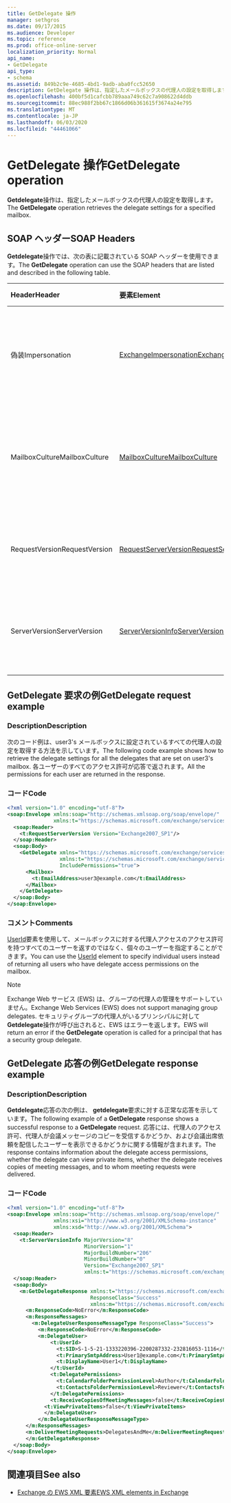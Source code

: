 ```yaml
---
title: GetDelegate 操作
manager: sethgros
ms.date: 09/17/2015
ms.audience: Developer
ms.topic: reference
ms.prod: office-online-server
localization_priority: Normal
api_name:
- GetDelegate
api_type:
- schema
ms.assetid: 849b2c9e-4685-4bd1-9adb-aba0fcc52650
description: GetDelegate 操作は、指定したメールボックスの代理人の設定を取得します。
ms.openlocfilehash: 400bf5d1cafcbb789aaa749c62c7a908622d4ddb
ms.sourcegitcommit: 88ec988f2bb67c1866d06b361615f3674a24e795
ms.translationtype: MT
ms.contentlocale: ja-JP
ms.lasthandoff: 06/03/2020
ms.locfileid: "44461066"
---
```

# <a name="getdelegate-operation"></a><span data-ttu-id="4ff7d-103">GetDelegate 操作</span><span class="sxs-lookup"><span data-stu-id="4ff7d-103">GetDelegate operation</span></span>

<span data-ttu-id="4ff7d-104">**Getdelegate**操作は、指定したメールボックスの代理人の設定を取得します。</span><span class="sxs-lookup"><span data-stu-id="4ff7d-104">The **GetDelegate** operation retrieves the delegate settings for a specified mailbox.</span></span> 
  
## <a name="soap-headers"></a><span data-ttu-id="4ff7d-105">SOAP ヘッダー</span><span class="sxs-lookup"><span data-stu-id="4ff7d-105">SOAP Headers</span></span>

<span data-ttu-id="4ff7d-106">**Getdelegate**操作では、次の表に記載されている SOAP ヘッダーを使用できます。</span><span class="sxs-lookup"><span data-stu-id="4ff7d-106">The **GetDelegate** operation can use the SOAP headers that are listed and described in the following table.</span></span> 
  
|<span data-ttu-id="4ff7d-107">**Header**</span><span class="sxs-lookup"><span data-stu-id="4ff7d-107">**Header**</span></span>|<span data-ttu-id="4ff7d-108">**要素**</span><span class="sxs-lookup"><span data-stu-id="4ff7d-108">**Element**</span></span>|<span data-ttu-id="4ff7d-109">**説明**</span><span class="sxs-lookup"><span data-stu-id="4ff7d-109">**Description**</span></span>|
|:-----|:-----|:-----|
|<span data-ttu-id="4ff7d-110">偽装</span><span class="sxs-lookup"><span data-stu-id="4ff7d-110">Impersonation</span></span>  <br/> |[<span data-ttu-id="4ff7d-111">ExchangeImpersonation</span><span class="sxs-lookup"><span data-stu-id="4ff7d-111">ExchangeImpersonation</span></span>](exchangeimpersonation.md) <br/> |<span data-ttu-id="4ff7d-112">クライアントアプリケーションが偽装しているユーザーを識別します。</span><span class="sxs-lookup"><span data-stu-id="4ff7d-112">Identifies the user whom the client application is impersonating.</span></span>  <br/> |
|<span data-ttu-id="4ff7d-113">MailboxCulture</span><span class="sxs-lookup"><span data-stu-id="4ff7d-113">MailboxCulture</span></span>  <br/> |[<span data-ttu-id="4ff7d-114">MailboxCulture</span><span class="sxs-lookup"><span data-stu-id="4ff7d-114">MailboxCulture</span></span>](mailboxculture.md) <br/> |<span data-ttu-id="4ff7d-115">メールボックスへのアクセスに使用する RFC3066 カルチャを指定します。</span><span class="sxs-lookup"><span data-stu-id="4ff7d-115">Identifies the RFC3066 culture to be used to access the mailbox.</span></span>  <br/> |
|<span data-ttu-id="4ff7d-116">RequestVersion</span><span class="sxs-lookup"><span data-stu-id="4ff7d-116">RequestVersion</span></span>  <br/> |[<span data-ttu-id="4ff7d-117">RequestServerVersion</span><span class="sxs-lookup"><span data-stu-id="4ff7d-117">RequestServerVersion</span></span>](requestserverversion.md) <br/> |<span data-ttu-id="4ff7d-118">操作要求のスキーマバージョンを識別します。</span><span class="sxs-lookup"><span data-stu-id="4ff7d-118">Identifies the schema version for the operation request.</span></span>  <br/> |
|<span data-ttu-id="4ff7d-119">ServerVersion</span><span class="sxs-lookup"><span data-stu-id="4ff7d-119">ServerVersion</span></span>  <br/> |[<span data-ttu-id="4ff7d-120">ServerVersionInfo</span><span class="sxs-lookup"><span data-stu-id="4ff7d-120">ServerVersionInfo</span></span>](serverversioninfo.md) <br/> |<span data-ttu-id="4ff7d-121">要求に応答したサーバーのバージョンを識別します。</span><span class="sxs-lookup"><span data-stu-id="4ff7d-121">Identifies the version of the server that responded to the request.</span></span>  <br/> |
   
## <a name="getdelegate-request-example"></a><span data-ttu-id="4ff7d-122">GetDelegate 要求の例</span><span class="sxs-lookup"><span data-stu-id="4ff7d-122">GetDelegate request example</span></span>

### <a name="description"></a><span data-ttu-id="4ff7d-123">Description</span><span class="sxs-lookup"><span data-stu-id="4ff7d-123">Description</span></span>

<span data-ttu-id="4ff7d-124">次のコード例は、user3's メールボックスに設定されているすべての代理人の設定を取得する方法を示しています。</span><span class="sxs-lookup"><span data-stu-id="4ff7d-124">The following code example shows how to retrieve the delegate settings for all the delegates that are set on user3's mailbox.</span></span> <span data-ttu-id="4ff7d-125">各ユーザーのすべてのアクセス許可が応答で返されます。</span><span class="sxs-lookup"><span data-stu-id="4ff7d-125">All the permissions for each user are returned in the response.</span></span>
  
### <a name="code"></a><span data-ttu-id="4ff7d-126">コード</span><span class="sxs-lookup"><span data-stu-id="4ff7d-126">Code</span></span>

```XML
<?xml version="1.0" encoding="utf-8"?>
<soap:Envelope xmlns:soap="http://schemas.xmlsoap.org/soap/envelope/"
               xmlns:t="https://schemas.microsoft.com/exchange/services/2006/types">
  <soap:Header>
    <t:RequestServerVersion Version="Exchange2007_SP1"/>
  </soap:Header>
  <soap:Body>
    <GetDelegate xmlns="https://schemas.microsoft.com/exchange/services/2006/messages"
                 xmlns:t="https://schemas.microsoft.com/exchange/services/2006/types"
                 IncludePermissions="true">
      <Mailbox>
        <t:EmailAddress>user3@example.com</t:EmailAddress>
      </Mailbox>
    </GetDelegate>
  </soap:Body>
</soap:Envelope>
```

### <a name="comments"></a><span data-ttu-id="4ff7d-127">コメント</span><span class="sxs-lookup"><span data-stu-id="4ff7d-127">Comments</span></span>

<span data-ttu-id="4ff7d-128">[UserId](userid.md)要素を使用して、メールボックスに対する代理人アクセスのアクセス許可を持つすべてのユーザーを返すのではなく、個々のユーザーを指定することができます。</span><span class="sxs-lookup"><span data-stu-id="4ff7d-128">You can use the [UserId](userid.md) element to specify individual users instead of returning all users who have delegate access permissions on the mailbox.</span></span> 
  
> [!NOTE]
> <span data-ttu-id="4ff7d-129">Exchange Web サービス (EWS) は、グループの代理人の管理をサポートしていません。</span><span class="sxs-lookup"><span data-stu-id="4ff7d-129">Exchange Web Services (EWS) does not support managing group delegates.</span></span> <span data-ttu-id="4ff7d-130">セキュリティグループの代理人がいるプリンシパルに対して**Getdelegate**操作が呼び出されると、EWS はエラーを返します。</span><span class="sxs-lookup"><span data-stu-id="4ff7d-130">EWS will return an error if the **GetDelegate** operation is called for a principal that has a security group delegate.</span></span> 
  
## <a name="getdelegate-response-example"></a><span data-ttu-id="4ff7d-131">GetDelegate 応答の例</span><span class="sxs-lookup"><span data-stu-id="4ff7d-131">GetDelegate response example</span></span>

### <a name="description"></a><span data-ttu-id="4ff7d-132">Description</span><span class="sxs-lookup"><span data-stu-id="4ff7d-132">Description</span></span>

<span data-ttu-id="4ff7d-133">**Getdelegate**応答の次の例は、 **getdelegate**要求に対する正常な応答を示しています。</span><span class="sxs-lookup"><span data-stu-id="4ff7d-133">The following example of a **GetDelegate** response shows a successful response to a **GetDelegate** request.</span></span> <span data-ttu-id="4ff7d-134">応答には、代理人のアクセス許可、代理人が会議メッセージのコピーを受信するかどうか、および会議出席依頼を配信したユーザーを表示できるかどうかに関する情報が含まれます。</span><span class="sxs-lookup"><span data-stu-id="4ff7d-134">The response contains information about the delegate access permissions, whether the delegate can view private items, whether the delegate receives copies of meeting messages, and to whom meeting requests were delivered.</span></span> 
  
### <a name="code"></a><span data-ttu-id="4ff7d-135">コード</span><span class="sxs-lookup"><span data-stu-id="4ff7d-135">Code</span></span>

```XML
<?xml version="1.0" encoding="utf-8"?>
<soap:Envelope xmlns:soap="http://schemas.xmlsoap.org/soap/envelope/" 
               xmlns:xsi="http://www.w3.org/2001/XMLSchema-instance" 
               xmlns:xsd="http://www.w3.org/2001/XMLSchema">
  <soap:Header>
    <t:ServerVersionInfo MajorVersion="8" 
                         MinorVersion="1" 
                         MajorBuildNumber="206" 
                         MinorBuildNumber="0" 
                         Version="Exchange2007_SP1" 
                         xmlns:t="https://schemas.microsoft.com/exchange/services/2006/types" />
  </soap:Header>
  <soap:Body>
    <m:GetDelegateResponse xmlns:t="https://schemas.microsoft.com/exchange/services/2006/types" 
                           ResponseClass="Success" 
                           xmlns:m="https://schemas.microsoft.com/exchange/services/2006/messages">
      <m:ResponseCode>NoError</m:ResponseCode>
      <m:ResponseMessages>
        <m:DelegateUserResponseMessageType ResponseClass="Success">
          <m:ResponseCode>NoError</m:ResponseCode>
          <m:DelegateUser>
              <t:UserId>
                <t:SID>S-1-5-21-1333220396-2200287332-232816053-1116</t:SID>
                <t:PrimarySmtpAddress>User1@example.com</t:PrimarySmtpAddress>
                <t:DisplayName>User1</t:DisplayName>
              </t:UserId>
              <t:DelegatePermissions>
                <t:CalendarFolderPermissionLevel>Author</t:CalendarFolderPermissionLevel>
                <t:ContactsFolderPermissionLevel>Reviewer</t:ContactsFolderPermissionLevel>
              </t:DelegatePermissions>
              <t:ReceiveCopiesOfMeetingMessages>false</t:ReceiveCopiesOfMeetingMessages>
            <t:ViewPrivateItems>false</t:ViewPrivateItems>
            </m:DelegateUser>
          </m:DelegateUserResponseMessageType>
      </m:ResponseMessages>
      <m:DeliverMeetingRequests>DelegatesAndMe</m:DeliverMeetingRequests>
      </m:GetDelegateResponse>
  </soap:Body>
</soap:Envelope>
```

## <a name="see-also"></a><span data-ttu-id="4ff7d-136">関連項目</span><span class="sxs-lookup"><span data-stu-id="4ff7d-136">See also</span></span>



- [<span data-ttu-id="4ff7d-137">Exchange の EWS XML 要素</span><span class="sxs-lookup"><span data-stu-id="4ff7d-137">EWS XML elements in Exchange</span></span>](ews-xml-elements-in-exchange.md)

